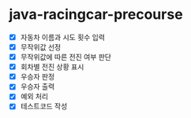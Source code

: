 # java-racingcar-precourse
- [X] 자동차 이름과 시도 횟수 입력
- [X] 무작위값 선정
- [X] 무작위값에 따른 전진 여부 판단
- [X] 회차별 전진 상황 표시
- [X] 우승자 판정
- [X] 우승자 출력
- [X] 예외 처리
- [X] 테스트코드 작성